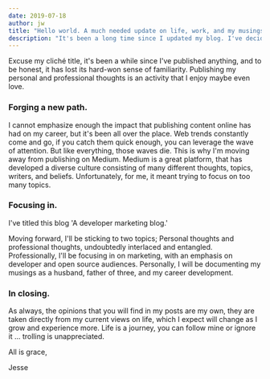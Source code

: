 ```yaml
---
date: 2019-07-18
author: jw
title: "Hello world. A much needed update on life, work, and my musings"
description: "It's been a long time since I updated my blog. I've decided to make some changes and focus my blog on developer marketing, relations, and open source community building. Here's what I've been up to."
---
```

Excuse my cliché title, it's been a while since I've published anything, and to be honest, it has lost its hard-won sense of familiarity. Publishing my personal and professional thoughts is an activity that I enjoy maybe even love. 

<h3>Forging a new path.</h3> 
I cannot emphasize enough the impact that publishing content online has had on my career, but it's been all over the place. Web trends constantly come and go, if you catch them quick enough, you can leverage the wave of attention. But like everything, those waves die. This is why I'm moving away from publishing on Medium. Medium is a great platform, that has developed a diverse culture consisting of many different thoughts, topics, writers, and beliefs. Unfortunately, for me, it meant trying to focus on too many topics. 

<h3>Focusing in.</h3>
I've titled this blog 'A developer marketing blog.' 

Moving forward, I'll be sticking to two topics; Personal thoughts and professional thoughts, undoubtedly interlaced and entangled. Professionally, I'll be focusing in on marketing, with an emphasis on developer and open source audiences. Personally, I will be documenting my musings as a husband, father of three, and my career development. 

<h3>In closing.</h3>
As always, the opinions that you will find in my posts are my own, they are taken directly from my current views on life, which I expect will change as I grow and experience more. Life is a journey, you can follow mine or ignore it ... trolling is unappreciated.

All is grace,

Jesse


